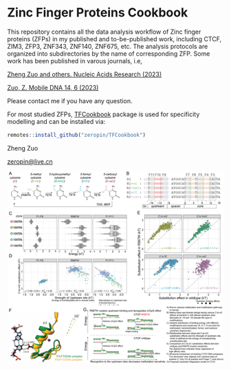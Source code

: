 # Zinc Finger Proteins Cookbook

This repository contains all the data analysis workflow of Zinc finger proteins (ZFPs) in my published and to-be-published work, including CTCF, ZIM3, ZFP3, ZNF343, ZNF140, ZNF675, etc. The analysis protocols are organized into subdirectories by the name of corresponding ZFP. Some work has been published in varous journals, i.e,

[Zheng Zuo and others. Nucleic Acids Research (2023)](https://academic.oup.com/nar/article/51/11/5364/7084599)

[Zuo, Z. Mobile DNA 14, 6 (2023)](https://mobilednajournal.biomedcentral.com/articles/10.1186/s13100-023-00294-6)

Please contact me if you have any question.

For most studied ZFPs, [TFCookbook](https://github.com/zeropin/TFCookbook) package is used for specificity modelling and can be installed via:

```r
remotes::install_github("zeropin/TFCookbook")
```

Zheng Zuo

zeropin@live.cn

<img src="https://github.com/zeropin/ZFPCookbook/blob/master/CTCF/images/Figure%204.png" style="zoom:60%;" />

